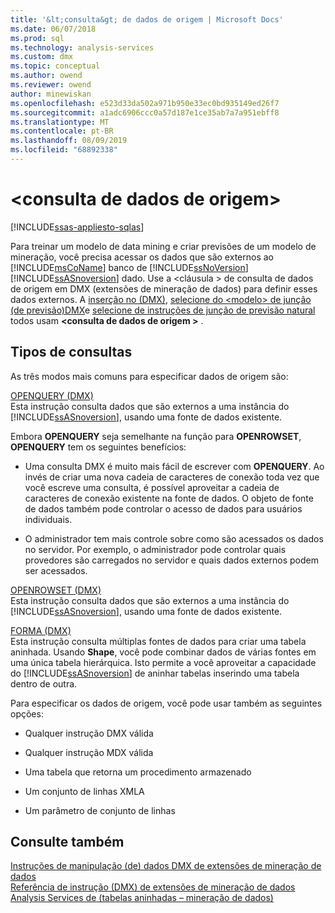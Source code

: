 ```yaml
---
title: '&lt;consulta&gt; de dados de origem | Microsoft Docs'
ms.date: 06/07/2018
ms.prod: sql
ms.technology: analysis-services
ms.custom: dmx
ms.topic: conceptual
ms.author: owend
ms.reviewer: owend
author: minewiskan
ms.openlocfilehash: e523d33da502a971b950e33ec0bd935149ed26f7
ms.sourcegitcommit: a1adc6906ccc0a57d187e1ce35ab7a7a951ebff8
ms.translationtype: MT
ms.contentlocale: pt-BR
ms.lasthandoff: 08/09/2019
ms.locfileid: "68892338"
---
```

# <a name="ltsource-data-querygt"></a>&lt;consulta de dados de origem&gt;
[!INCLUDE[ssas-appliesto-sqlas](../includes/ssas-appliesto-sqlas.md)]

  Para treinar um modelo de data mining e criar previsões de um modelo de mineração, você precisa acessar os dados que são externos ao [!INCLUDE[msCoName](../includes/msconame-md.md)] banco de [!INCLUDE[ssNoVersion](../includes/ssnoversion-md.md)] [!INCLUDE[ssASnoversion](../includes/ssasnoversion-md.md)] dado. Use a \<cláusula > de consulta de dados de origem em DMX (extensões de mineração de dados) para definir esses dados externos. A [inserção no &#40;DMX&#41;](../dmx/insert-into-dmx.md), [selecione do &#60;modelo&#62; de junção &#40;de previsão&#41;DMX](../dmx/select-from-model-prediction-join-dmx.md)e [selecione de instruções de junção de previsão natural](../dmx/select-from-model-prediction-join-dmx.md) todos usam **\<consulta de dados de origem >** .  
  
## <a name="query-types"></a>Tipos de consultas  
 As três modos mais comuns para especificar dados de origem são:  
  
 [OPENQUERY &#40;DMX&#41;](../dmx/source-data-query-openquery.md)  
 Esta instrução consulta dados que são externos a uma instância do [!INCLUDE[ssASnoversion](../includes/ssasnoversion-md.md)], usando uma fonte de dados existente.  
  
 Embora **OPENQUERY** seja semelhante na função para **OPENROWSET**, **OPENQUERY** tem os seguintes benefícios:  
  
-   Uma consulta DMX é muito mais fácil de escrever com **OPENQUERY**. Ao invés de criar uma nova cadeia de caracteres de conexão toda vez que você escreve uma consulta, é possível aproveitar a cadeia de caracteres de conexão existente na fonte de dados. O objeto de fonte de dados também pode controlar o acesso de dados para usuários individuais.  
  
-   O administrador tem mais controle sobre como são acessados os dados no servidor. Por exemplo, o administrador pode controlar quais provedores são carregados no servidor e quais dados externos podem ser acessados.  
  
 [OPENROWSET &#40;DMX&#41;](../dmx/source-data-query-openrowset.md)  
 Esta instrução consulta dados que são externos a uma instância do [!INCLUDE[ssASnoversion](../includes/ssasnoversion-md.md)], usando uma fonte de dados existente.  
  
 [FORMA &#40;DMX&#41;](../dmx/source-data-query-shape.md)  
 Esta instrução consulta múltiplas fontes de dados para criar uma tabela aninhada. Usando **Shape**, você pode combinar dados de várias fontes em uma única tabela hierárquica. Isto permite a você aproveitar a capacidade do [!INCLUDE[ssASnoversion](../includes/ssasnoversion-md.md)] de aninhar tabelas inserindo uma tabela dentro de outra.  
  
 Para especificar os dados de origem, você pode usar também as seguintes opções:  
  
-   Qualquer instrução DMX válida  
  
-   Qualquer instrução MDX válida  
  
-   Uma tabela que retorna um procedimento armazenado  
  
-   Um conjunto de linhas XMLA  
  
-   Um parâmetro de conjunto de linhas  
  
## <a name="see-also"></a>Consulte também  
 [Instruções de manipulação &#40;de&#41; dados DMX de extensões de mineração de dados](../dmx/dmx-statements-data-manipulation.md)   
 [Referência de instrução &#40;DMX&#41; de extensões de mineração de dados](../dmx/data-mining-extensions-dmx-statements.md)   
 [Analysis Services de &#40;tabelas aninhadas – mineração de dados&#41;](https://docs.microsoft.com/analysis-services/data-mining/nested-tables-analysis-services-data-mining)  
  
  
